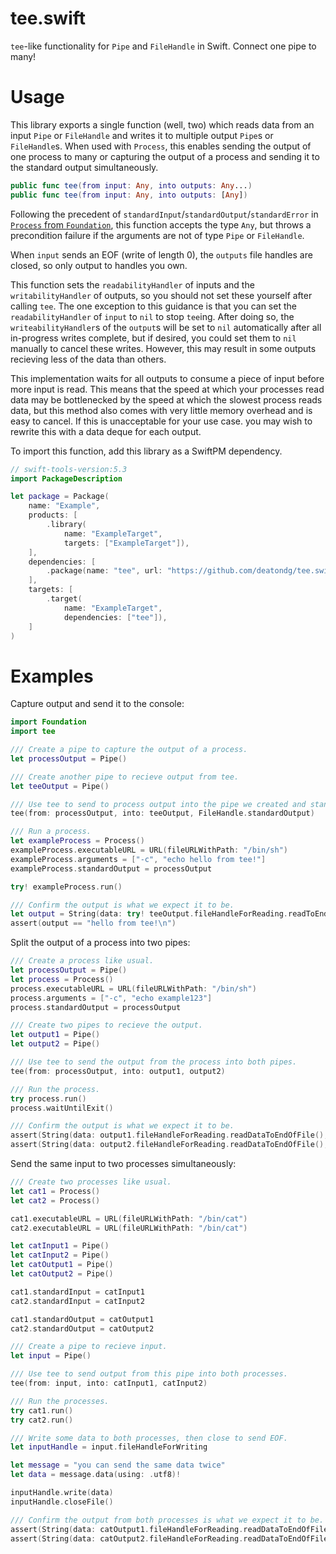 # tee.swift

`tee`-like functionality for `Pipe` and `FileHandle` in Swift. Connect one pipe to many!

# Usage

This library exports a single function (well, two) which reads data from an input `Pipe` or `FileHandle` and writes it to multiple output `Pipe`s or `FileHandle`s. When used with `Process`, this enables sending the output of one process to many or capturing the output of a process and sending it to the standard output simultaneously. 
```swift
public func tee(from input: Any, into outputs: Any...)
public func tee(from input: Any, into outputs: [Any])
```
Following the precedent of `standardInput`/`standardOutput`/`standardError` in [`Process` from `Foundation`](https://github.com/apple/swift-corelibs-foundation/blob/eec4b26deee34edb7664ddd9c1222492a399d122/Sources/Foundation/Process.swift), this function accepts the type `Any`, but throws a precondition failure if the arguments are not of type `Pipe` or `FileHandle`.

When `input` sends an EOF (write of length 0), the `outputs` file handles are closed, so only output to handles you own.

This function sets the `readabilityHandler` of inputs and the `writabilityHandler` of outputs, so you should not set these yourself after calling `tee`. The one exception to this guidance is that you can set the `readabilityHandler` of `input` to `nil` to stop `tee`ing. After doing so, the `writeabilityHandler`s of the `output`s will be set to `nil` automatically after all in-progress writes complete, but if desired, you could set them to `nil` manually to cancel these writes. However, this may result in some outputs recieving less of the data than others.

This implementation waits for all outputs to consume a piece of input before more input is read. This means that the speed at which your processes read data may be bottlenecked by the speed at which the slowest process reads data, but this method also comes with very little memory overhead and is easy to cancel. If this is unacceptable for your use case. you may wish to rewrite this with a data deque for each output.

To import this function, add this library as a SwiftPM dependency.
```swift
// swift-tools-version:5.3
import PackageDescription

let package = Package(
    name: "Example",
    products: [
        .library(
            name: "ExampleTarget",
            targets: ["ExampleTarget"]),
    ],
    dependencies: [
        .package(name: "tee", url: "https://github.com/deatondg/tee.swift", from: "1.0.0"),
    ],
    targets: [
        .target(
            name: "ExampleTarget",
            dependencies: ["tee"]),
    ]
)
```

# Examples

Capture output and send it to the console:
```swift
import Foundation
import tee

/// Create a pipe to capture the output of a process.
let processOutput = Pipe()

/// Create another pipe to recieve output from tee.
let teeOutput = Pipe()

/// Use tee to send to process output into the pipe we created and standard output simultaneously.
tee(from: processOutput, into: teeOutput, FileHandle.standardOutput)

/// Run a process.
let exampleProcess = Process()
exampleProcess.executableURL = URL(fileURLWithPath: "/bin/sh")
exampleProcess.arguments = ["-c", "echo hello from tee!"]
exampleProcess.standardOutput = processOutput

try! exampleProcess.run()

/// Confirm the output is what we expect it to be.
let output = String(data: try! teeOutput.fileHandleForReading.readToEnd()!, encoding: .utf8)!
assert(output == "hello from tee!\n")
```

Split the output of a process into two pipes:
```swift
/// Create a process like usual.
let processOutput = Pipe()
let process = Process()
process.executableURL = URL(fileURLWithPath: "/bin/sh")
process.arguments = ["-c", "echo example123"]
process.standardOutput = processOutput

/// Create two pipes to recieve the output.
let output1 = Pipe()
let output2 = Pipe()

/// Use tee to send the output from the process into both pipes.
tee(from: processOutput, into: output1, output2)

/// Run the process.
try process.run()
process.waitUntilExit()

/// Confirm the output is what we expect it to be.
assert(String(data: output1.fileHandleForReading.readDataToEndOfFile(), encoding: .utf8) == "example123\n")
assert(String(data: output2.fileHandleForReading.readDataToEndOfFile(), encoding: .utf8) == "example123\n")
```

Send the same input to two processes simultaneously:
```swift
/// Create two processes like usual.
let cat1 = Process()
let cat2 = Process()

cat1.executableURL = URL(fileURLWithPath: "/bin/cat")
cat2.executableURL = URL(fileURLWithPath: "/bin/cat")

let catInput1 = Pipe()
let catInput2 = Pipe()
let catOutput1 = Pipe()
let catOutput2 = Pipe()

cat1.standardInput = catInput1
cat2.standardInput = catInput2

cat1.standardOutput = catOutput1
cat2.standardOutput = catOutput2

/// Create a pipe to recieve input.
let input = Pipe()

/// Use tee to send output from this pipe into both processes.
tee(from: input, into: catInput1, catInput2)

/// Run the processes.
try cat1.run()
try cat2.run()

/// Write some data to both processes, then close to send EOF.
let inputHandle = input.fileHandleForWriting

let message = "you can send the same data twice"
let data = message.data(using: .utf8)!

inputHandle.write(data)
inputHandle.closeFile()

/// Confirm the output from both processes is what we expect it to be.
assert(String(data: catOutput1.fileHandleForReading.readDataToEndOfFile(), encoding: .utf8) == message)
assert(String(data: catOutput2.fileHandleForReading.readDataToEndOfFile(), encoding: .utf8) == message)
```
